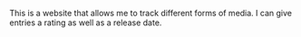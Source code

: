 This is a website that allows me to track different forms of media. I can give entries a rating as well as
a release date.